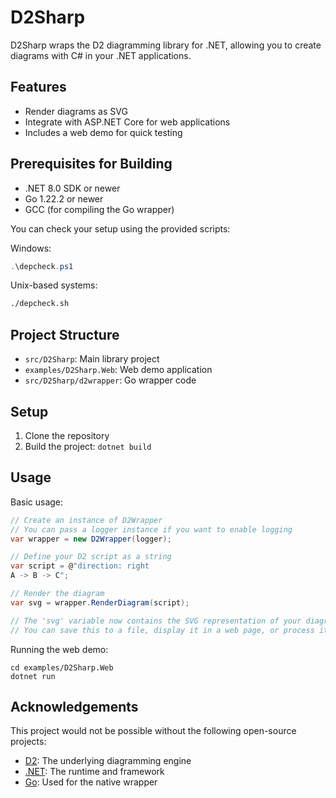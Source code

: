 # D2Sharp

D2Sharp wraps the D2 diagramming library for .NET, allowing you to create diagrams with C# in your .NET applications.

## Features

- Render diagrams as SVG
- Integrate with ASP.NET Core for web applications
- Includes a web demo for quick testing

## Prerequisites for Building

- .NET 8.0 SDK or newer
- Go 1.22.2 or newer
- GCC (for compiling the Go wrapper)

You can check your setup using the provided scripts:

Windows:
```powershell
.\depcheck.ps1
```

Unix-based systems:
```bash
./depcheck.sh
```

## Project Structure

- `src/D2Sharp`: Main library project
- `examples/D2Sharp.Web`: Web demo application
- `src/D2Sharp/d2wrapper`: Go wrapper code

## Setup

1. Clone the repository
2. Build the project: `dotnet build`

## Usage

Basic usage:

```csharp
// Create an instance of D2Wrapper
// You can pass a logger instance if you want to enable logging
var wrapper = new D2Wrapper(logger);

// Define your D2 script as a string
var script = @"direction: right
A -> B -> C";

// Render the diagram
var svg = wrapper.RenderDiagram(script);

// The 'svg' variable now contains the SVG representation of your diagram
// You can save this to a file, display it in a web page, or process it further as needed
```

Running the web demo:

```
cd examples/D2Sharp.Web
dotnet run
```

## Acknowledgements

This project would not be possible without the following open-source projects:

- [D2](https://github.com/terrastruct/d2): The underlying diagramming engine
- [.NET](https://github.com/dotnet/runtime): The runtime and framework
- [Go](https://github.com/golang/go): Used for the native wrapper